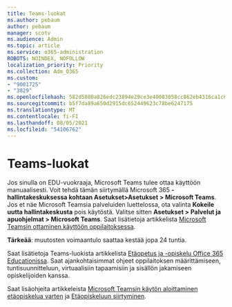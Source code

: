 ```yaml
---
title: Teams-luokat
ms.author: pebaum
author: pebaum
manager: scotv
ms.audience: Admin
ms.topic: article
ms.service: o365-administration
ROBOTS: NOINDEX, NOFOLLOW
localization_priority: Priority
ms.collection: Adm_O365
ms.custom:
- "9001725"
- "3829"
ms.openlocfilehash: 582d5080a826edc23894e29ce3e40083058cc862eb4316ca1c6fa220d751a438
ms.sourcegitcommit: b5f7da89a650d2915dc652449623c78be6247175
ms.translationtype: MT
ms.contentlocale: fi-FI
ms.lasthandoff: 08/05/2021
ms.locfileid: "54106762"
---
```

# <a name="teams-classes"></a>Teams-luokat

Jos sinulla on EDU-vuokraaja, Microsoft Teams tulee ottaa käyttöön manuaalisesti. Voit tehdä tämän siirtymällä Microsoft 365 **-hallintakeskuksessa kohtaan Asetukset>Asetukset > Microsoft Teams**. Jos et näe Microsoft Teamsia palveluiden luettelossa, ota valinta **Kokeile uutta hallintakeskusta** pois käytöstä. Valitse sitten **Asetukset > Palvelut ja apuohjelmat > Microsoft Teams**. Saat lisätietoja artikkelista [Microsoft Teamsin ottaminen käyttöön oppilaitoksessa](https://docs.microsoft.com/microsoft-365/education/intune-edu-trial/enable-microsoft-teams#enable-microsoft-teams-for-your-school-1). 

**Tärkeää**: muutosten voimaantulo saattaa kestää jopa 24 tuntia. 

Saat lisätietoja Teams-luokista artikkelista [Etäopetus ja -opiskelu Office 365 Educationissa](https://support.office.com/article/remote-teaching-and-learning-in-office-365-education-f651ccae-7b65-478b-8366-51bb884025c4). Saat ajankohtaisimmat ohjeet oppilaitoksen määrittämiseen, tuntisuunnitteluun, virtuaalisiin tapaamisiin ja sisällön jakamiseen opiskelijoiden kanssa.

Saat lisäohjeita artikkeleista [Microsoft Teamsin käytön aloittaminen etäopiskelua varten](https://docs.microsoft.com/MicrosoftTeams/remote-learning-edu) ja [Etäopiskeluun siirtyminen](https://www.microsoft.com/education/remote-learning).
